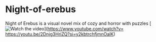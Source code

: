 # Night-of-erebus
Night of Erebus is a visual novel mix of cozy and horror with puzzles
[![Watch the video](https://img.youtube.com/vi/https://youtu.be/2Dnjg3HriZQ?si=y2kbtrchfjmnOalK/0.jpg)](https://www.youtube.com/watch?v= https://youtu.be/2Dnjg3HriZQ?si=y2kbtrchfjmnOalK)
